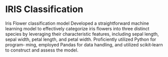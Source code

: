 # IRIS Classification
Iris Flower classification model
Developed a straightforward machine learning model to effectively
categorize iris flowers into three distinct species by leveraging their
characteristic features, including sepal length, sepal width, petal
length, and petal width. Proficiently utilized Python for program‑
ming, employed Pandas for data handling, and utilized scikit‑learn to
construct and assess the model.
